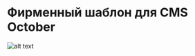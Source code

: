 # Фирменный шаблон для CMS October

![alt text](https://badgen.net/github/release/tashenoff/template_dem "Releases")
